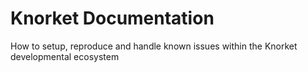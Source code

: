 # Knorket Documentation

How to setup, reproduce and handle known issues within the Knorket developmental ecosystem
